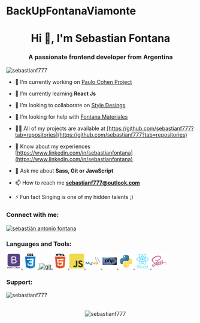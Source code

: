 # BackUpFontanaViamonte
<h1 align="center">Hi 👋, I'm Sebastian Fontana</h1>
<h3 align="center">A passionate frontend developer from Argentina</h3>

<p align="left"> <img src="https://komarev.com/ghpvc/?username=sebastianf777&label=Profile%20views&color=0e75b6&style=flat" alt="sebastianf777" /> </p>

- 🔭 I’m currently working on [Paulo Cohen Project](https://paulocohenproject.host)

- 🌱 I’m currently learning **React Js**

- 👯 I’m looking to collaborate on [Style Desings](https://javier-albornoz.github.io/PrimerPrototipo/)

- 🤝 I’m looking for help with [Fontana Materiales](https://fontanamateriales.com/)

- 👨‍💻 All of my projects are available at [https://github.com/sebastianf777?tab=repositories](https://github.com/sebastianf777?tab=repositories)

- 📄 Know about my experiences [https://www.linkedin.com/in/sebastianfontana](https://www.linkedin.com/in/sebastianfontana)

- 💬 Ask me about **Sass, Git or JavaScript**

- 📫 How to reach me **sebastianf777@outlook.com**

- ⚡ Fun fact Singing is one of my hidden talents ;)

<h3 align="left">Connect with me:</h3>
<p align="left">
<a href="https://linkedin.com/in/sebastián antonio fontana" target="blank"><img align="center" src="https://raw.githubusercontent.com/rahuldkjain/github-profile-readme-generator/master/src/images/icons/Social/linked-in-alt.svg" alt="sebastián antonio fontana" height="30" width="40" /></a>
</p>

<h3 align="left">Languages and Tools:</h3>
<p align="left"> <a href="https://getbootstrap.com" target="_blank"> <img src="https://raw.githubusercontent.com/devicons/devicon/master/icons/bootstrap/bootstrap-plain-wordmark.svg" alt="bootstrap" width="40" height="40"/> </a> <a href="https://www.w3schools.com/css/" target="_blank"> <img src="https://raw.githubusercontent.com/devicons/devicon/master/icons/css3/css3-original-wordmark.svg" alt="css3" width="40" height="40"/> </a> <a href="https://git-scm.com/" target="_blank"> <img src="https://www.vectorlogo.zone/logos/git-scm/git-scm-icon.svg" alt="git" width="40" height="40"/> </a> <a href="https://www.w3.org/html/" target="_blank"> <img src="https://raw.githubusercontent.com/devicons/devicon/master/icons/html5/html5-original-wordmark.svg" alt="html5" width="40" height="40"/> </a> <a href="https://developer.mozilla.org/en-US/docs/Web/JavaScript" target="_blank"> <img src="https://raw.githubusercontent.com/devicons/devicon/master/icons/javascript/javascript-original.svg" alt="javascript" width="40" height="40"/> </a> <a href="https://www.mysql.com/" target="_blank"> <img src="https://raw.githubusercontent.com/devicons/devicon/master/icons/mysql/mysql-original-wordmark.svg" alt="mysql" width="40" height="40"/> </a> <a href="https://www.php.net" target="_blank"> <img src="https://raw.githubusercontent.com/devicons/devicon/master/icons/php/php-original.svg" alt="php" width="40" height="40"/> </a> <a href="https://www.python.org" target="_blank"> <img src="https://raw.githubusercontent.com/devicons/devicon/master/icons/python/python-original.svg" alt="python" width="40" height="40"/> </a> <a href="https://reactjs.org/" target="_blank"> <img src="https://raw.githubusercontent.com/devicons/devicon/master/icons/react/react-original-wordmark.svg" alt="react" width="40" height="40"/> </a> <a href="https://sass-lang.com" target="_blank"> <img src="https://raw.githubusercontent.com/devicons/devicon/master/icons/sass/sass-original.svg" alt="sass" width="40" height="40"/> </a> </p>

<h3 align="left">Support:</h3>
<p><a href="https://www.buymeacoffee.com/sebastianf777"> <img align="left" src="https://cdn.buymeacoffee.com/buttons/v2/default-yellow.png" height="50" width="210" alt="sebastianf777" /></a></p><br><br>

<p><img align="center" src="https://github-readme-stats.vercel.app/api/top-langs?username=sebastianf777&show_icons=true&locale=en&layout=compact" alt="sebastianf777" /></p>
